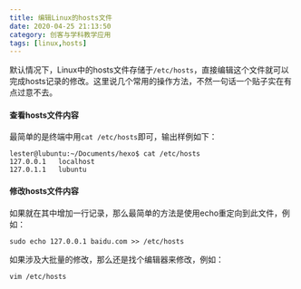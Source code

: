 ```yaml
---
title: 编辑Linux的hosts文件
date: 2020-04-25 21:13:50
category: 创客与学科教学应用
tags: [linux,hosts]
---
```


默认情况下，Linux中的hosts文件存储于`/etc/hosts`，直接编辑这个文件就可以完成hosts记录的修改。这里说几个常用的操作方法，不然一句话一个贴子实在有点过意不去。

#### 查看hosts文件内容
最简单的是终端中用`cat /etc/hosts`即可，输出样例如下：
```
lester@lubuntu:~/Documents/hexo$ cat /etc/hosts
127.0.0.1	localhost
127.0.1.1	lubuntu
```

<!--More -->

#### 修改hosts文件内容

如果就在其中增加一行记录，那么最简单的方法是使用echo重定向到此文件，例如：
```
sudo echo 127.0.0.1 baidu.com >> /etc/hosts
```
如果涉及大批量的修改，那么还是找个编辑器来修改，例如：
```
vim /etc/hosts
```
